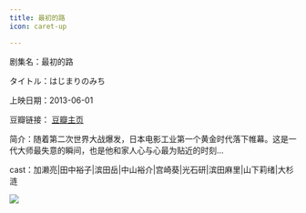 ```yaml
---
title: 最初的路
icon: caret-up

---
```


剧集名：最初的路

タイトル：はじまりのみち

上映日期：2013-06-01

豆瓣链接： [豆瓣主页](https://movie.douban.com/subject/20366305/)

简介：随着第二次世界大战爆发，日本电影工业第一个黄金时代落下帷幕。这是一代大师最失意的瞬间，也是他和家人心与心最为贴近的时刻…

cast：加濑亮|田中裕子|滨田岳|中山裕介|宫崎葵|光石研|滨田麻里|山下莉绪|大杉涟

![](https://listpic.tsgsanjiao.com/movie/2013/2013zcdl.jpg)